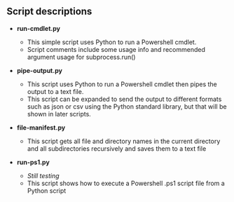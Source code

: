 ## Script descriptions

- **run-cmdlet.py**
    - This simple script uses Python to run a Powershell cmdlet.
    - Script comments include some usage info and recommended argument usage for subprocess.run()
    
- **pipe-output.py**
    - This script uses Python to run a Powershell cmdlet then pipes the output to a text file.  
    - This script can be expanded to send the output to different formats such as json or csv using the Python standard library, but that will be shown in later scripts.

- **file-manifest.py**
    - This script gets all file and directory names in the current directory and all subdirectories recursively and saves them to a text file
    
- **run-ps1.py**
    - *Still testing*
    - This script shows how to execute a Powershell .ps1 script file from a Python script